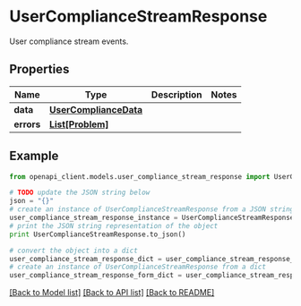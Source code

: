 # UserComplianceStreamResponse

User compliance stream events.

## Properties
Name | Type | Description | Notes
------------ | ------------- | ------------- | -------------
**data** | [**UserComplianceData**](UserComplianceData.md) |  | 
**errors** | [**List[Problem]**](Problem.md) |  | 

## Example

```python
from openapi_client.models.user_compliance_stream_response import UserComplianceStreamResponse

# TODO update the JSON string below
json = "{}"
# create an instance of UserComplianceStreamResponse from a JSON string
user_compliance_stream_response_instance = UserComplianceStreamResponse.from_json(json)
# print the JSON string representation of the object
print UserComplianceStreamResponse.to_json()

# convert the object into a dict
user_compliance_stream_response_dict = user_compliance_stream_response_instance.to_dict()
# create an instance of UserComplianceStreamResponse from a dict
user_compliance_stream_response_form_dict = user_compliance_stream_response.from_dict(user_compliance_stream_response_dict)
```
[[Back to Model list]](../README.md#documentation-for-models) [[Back to API list]](../README.md#documentation-for-api-endpoints) [[Back to README]](../README.md)


